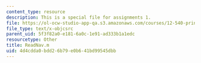 ```yaml
---
content_type: resource
description: This is a special file for assignments 1.
file: https://ol-ocw-studio-app-qa.s3.amazonaws.com/courses/12-540-principles-of-the-global-positioning-system-spring-2012/4d4cdda0bdd26b79e0b641bd99545dbb_ReadNav.m
file_type: text/x-objcsrc
parent_uid: 5f3f82a0-e181-6a0c-1e91-ad333b1a1edc
resourcetype: Other
title: ReadNav.m
uid: 4d4cdda0-bdd2-6b79-e0b6-41bd99545dbb
---
```

